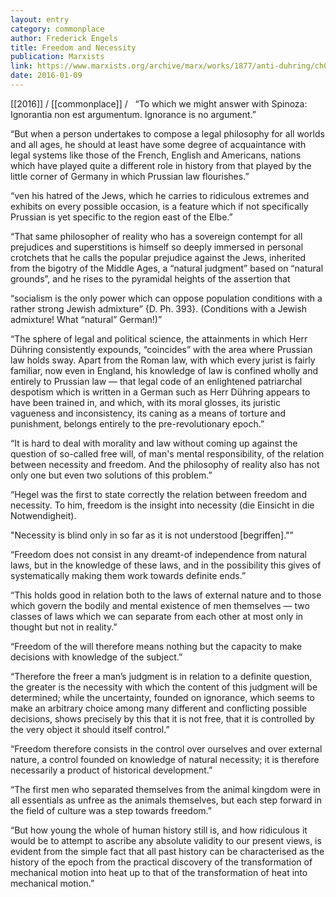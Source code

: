 ```yaml
---
layout: entry
category: commonplace
author: Frederick Engels
title: Freedom and Necessity
publication: Marxists
link: https://www.marxists.org/archive/marx/works/1877/anti-duhring/ch09.htm
date: 2016-01-09
---
```


[[2016]] / [[commonplace]] / 
 
“To which we might answer with Spinoza: Ignorantia non est argumentum. Ignorance is no argument.”

“But when a person undertakes to compose a legal philosophy for all worlds and all ages, he should at least have some degree of acquaintance with legal systems like those of the French, English and Americans, nations which have played quite a different role in history from that played by the little corner of Germany in which Prussian law flourishes.”

“ven his hatred of the Jews, which he carries to ridiculous extremes and exhibits on every possible occasion, is a feature which if not specifically Prussian is yet specific to the region east of the Elbe.”

“That same philosopher of reality who has a sovereign contempt for all prejudices and superstitions is himself so deeply immersed in personal crotchets that he calls the popular prejudice against the Jews, inherited from the bigotry of the Middle Ages, a “natural judgment” based on “natural grounds”, and he rises to the pyramidal heights of the assertion that

“socialism is the only power which can oppose population conditions with a rather strong Jewish admixture” {D. Ph. 393}. (Conditions with a Jewish admixture! What “natural” German!)”

“The sphere of legal and political science, the attainments in which Herr Dühring consistently expounds, “coincides” with the area where Prussian law holds sway. Apart from the Roman law, with which every jurist is fairly familiar, now even in England, his knowledge of law is confined wholly and entirely to Prussian law — that legal code of an enlightened patriarchal despotism which is written in a German such as Herr Dühring appears to have been trained in, and which, with its moral glosses, its juristic vagueness and inconsistency, its caning as a means of torture and punishment, belongs entirely to the pre-revolutionary epoch.”

“It is hard to deal with morality and law without coming up against the question of so-called free will, of man's mental responsibility, of the relation between necessity and freedom. And the philosophy of reality also has not only one but even two solutions of this problem.”

“Hegel was the first to state correctly the relation between freedom and necessity. To him, freedom is the insight into necessity (die Einsicht in die Notwendigheit).

"Necessity is blind only in so far as it is not understood [begriffen]."”

“Freedom does not consist in any dreamt-of independence from natural laws, but in the knowledge of these laws, and in the possibility this gives of systematically making them work towards definite ends.”

“This holds good in relation both to the laws of external nature and to those which govern the bodily and mental existence of men themselves — two classes of laws which we can separate from each other at most only in thought but not in reality.”

“Freedom of the will therefore means nothing but the capacity to make decisions with knowledge of the subject.”

“Therefore the freer a man’s judgment is in relation to a definite question, the greater is the necessity with which the content of this judgment will be determined; while the uncertainty, founded on ignorance, which seems to make an arbitrary choice among many different and conflicting possible decisions, shows precisely by this that it is not free, that it is controlled by the very object it should itself control.”

“Freedom therefore consists in the control over ourselves and over external nature, a control founded on knowledge of natural necessity; it is therefore necessarily a product of historical development.”

“The first men who separated themselves from the animal kingdom were in all essentials as unfree as the animals themselves, but each step forward in the field of culture was a step towards freedom.”

“But how young the whole of human history still is, and how ridiculous it would be to attempt to ascribe any absolute validity to our present views, is evident from the simple fact that all past history can be characterised as the history of the epoch from the practical discovery of the transformation of mechanical motion into heat up to that of the transformation of heat into mechanical motion.”

